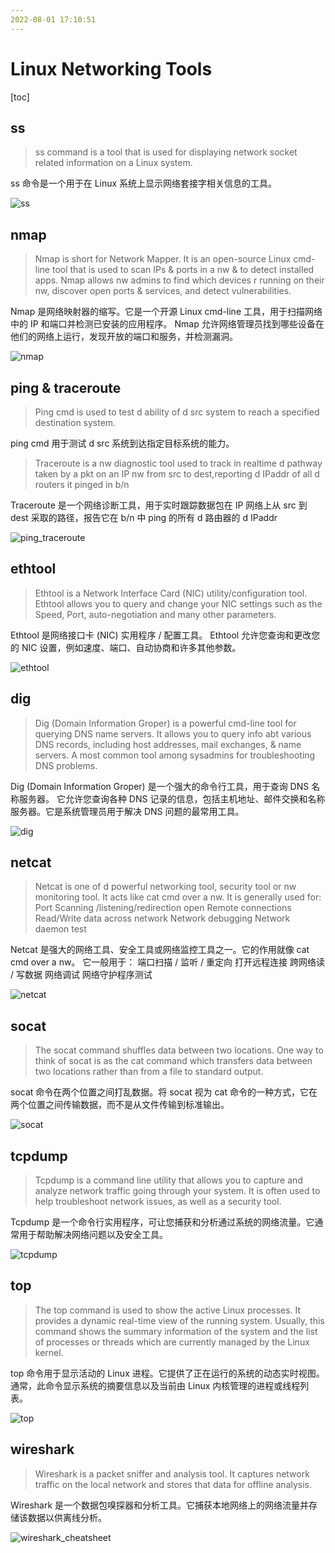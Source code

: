 ```yaml
---
2022-08-01 17:10:51
---
```


# Linux Networking Tools

[toc]

## ss

> ss command is a tool that is used for displaying network socket related information on a Linux system.

ss 命令是一个用于在 Linux 系统上显示网络套接字相关信息的工具。

![ss](https://alphapenng-1305651397.cos.ap-shanghai.myqcloud.com/uPic/2021_10_10_ss.png)

## nmap

> Nmap is short for Network Mapper. It is an open-source Linux cmd-line tool that is used to scan IPs & ports in a nw & to detect installed apps. Nmap allows nw admins to find which devices r running on their nw, discover open ports & services, and detect vulnerabilities.

Nmap 是网络映射器的缩写。它是一个开源 Linux cmd-line 工具，用于扫描网络中的 IP 和端口并检测已安装的应用程序。 Nmap 允许网络管理员找到哪些设备在他们的网络上运行，发现开放的端口和服务，并检测漏洞。

![nmap](https://alphapenng-1305651397.cos.ap-shanghai.myqcloud.com/uPic/2021_10_10_nmap.png)

## ping & traceroute

> Ping cmd is used to test d ability of d src system to reach a specified destination system.

ping cmd 用于测试 d src 系统到达指定目标系统的能力。

> Traceroute is a nw diagnostic tool used to track in realtime d pathway taken by a pkt on an IP nw from src to dest,reporting d IPaddr of all d routers it pinged in b/n

Traceroute 是一个网络诊断工具，用于实时跟踪数据包在 IP 网络上从 src 到 dest 采取的路径，报告它在 b/n 中 ping 的所有 d 路由器的 d IPaddr

![ping_traceroute](https://alphapenng-1305651397.cos.ap-shanghai.myqcloud.com/uPic/2021_10_10_ping_traceroute.png)

## ethtool

> Ethtool is a Network Interface Card (NIC) utility/configuration tool. Ethtool allows you to query and change your NIC settings such as the Speed, Port, auto-negotiation and many other parameters.

Ethtool 是网络接口卡 (NIC) 实用程序 / 配置工具。 Ethtool 允许您查询和更改您的 NIC 设置，例如速度、端口、自动协商和许多其他参数。

![ethtool](https://alphapenng-1305651397.cos.ap-shanghai.myqcloud.com/uPic/2021_10_10_ethtool.png)

## dig

> Dig (Domain Information Groper) is a powerful cmd-line tool for querying DNS name servers.
> It allows you to query info abt various DNS records, including host addresses, mail exchanges, & name servers. A most common tool among sysadmins for troubleshooting DNS problems.

Dig (Domain Information Groper) 是一个强大的命令行工具，用于查询 DNS 名称服务器。
它允许您查询各种 DNS 记录的信息，包括主机地址、邮件交换和名称服务器。它是系统管理员用于解决 DNS 问题的最常用工具。

![dig](https://alphapenng-1305651397.cos.ap-shanghai.myqcloud.com/uPic/2021_10_10_dig.png)

## netcat

> Netcat is one of d powerful networking tool, security tool or nw monitoring tool. It acts like cat cmd over a nw.
> It is generally used for:
> Port Scanning /listening/redirection
> open Remote connections
> Read/Write data across network
> Network debugging
> Network daemon test

Netcat 是强大的网络工具、安全工具或网络监控工具之一。它的作用就像 cat cmd over a nw。
它一般用于：
端口扫描 / 监听 / 重定向
打开远程连接
跨网络读 / 写数据
网络调试
网络守护程序测试

![netcat](https://alphapenng-1305651397.cos.ap-shanghai.myqcloud.com/uPic/2021_10_10_netcat.png)

## socat

> The socat command shuffles data between two locations. One way to think of socat is as the cat command which transfers data between two locations rather than from a file to standard output.

socat 命令在两个位置之间打乱数据。将 socat 视为 cat 命令的一种方式，它在两个位置之间传输数据，而不是从文件传输到标准输出。

![socat](https://alphapenng-1305651397.cos.ap-shanghai.myqcloud.com/uPic/2021_10_10_socat.png)

## tcpdump

> Tcpdump is a command line utility that allows you to capture and analyze network traffic going through your system. It is often used to help troubleshoot network issues, as well as a security tool.

Tcpdump 是一个命令行实用程序，可让您捕获和分析通过系统的网络流量。它通常用于帮助解决网络问题以及安全工具。

![tcpdump](https://alphapenng-1305651397.cos.ap-shanghai.myqcloud.com/uPic/2021_10_10_tcpdump.png)

## top

> The top command is used to show the active Linux processes. It provides a dynamic real-time view of the running system. Usually, this command shows the summary information of the system and the list of processes or threads which are currently managed by the Linux kernel.

top 命令用于显示活动的 Linux 进程。它提供了正在运行的系统的动态实时视图。通常，此命令显示系统的摘要信息以及当前由 Linux 内核管理的进程或线程列表。

![top](https://alphapenng-1305651397.cos.ap-shanghai.myqcloud.com/uPic/2021_10_10_top.png)

## wireshark

> Wireshark is a packet sniffer and analysis tool. It captures network traffic on the local network and stores that data for offline analysis.

Wireshark 是一个数据包嗅探器和分析工具。它捕获本地网络上的网络流量并存储该数据以供离线分析。

![wireshark_cheatsheet](https://alphapenng-1305651397.cos.ap-shanghai.myqcloud.com/uPic/2021_10_10_wireshark_cheatsheet.jpg)
